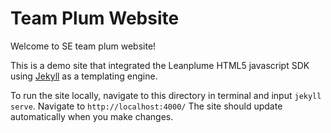 Team Plum Website
================

Welcome to SE team plum website!

This is a demo site that integrated the Leanplume HTML5 javascript SDK using <a href="https://jekyllrb.com/">Jekyll</a> as a templating engine. 

To run the site locally, navigate to this directory in terminal and input <code>jekyll serve</code>. Navigate to <code>http://localhost:4000/</code> The site should update automatically when you make changes. 